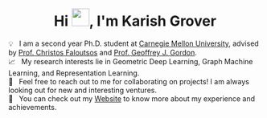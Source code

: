 <h1 align="center">Hi <img src="https://media.giphy.com/media/hvRJCLFzcasrR4ia7z/giphy.gif" width="35">, I'm Karish Grover </h1>
<p align="center">
 
💡 &nbsp; I am a second year Ph.D. student at [Carnegie Mellon University](https://www.cmu.edu/), advised by [Prof. Christos Faloutsos](http://www.cs.cmu.edu/~christos/) and [Prof. Geoffrey J. Gordon](http://www.cs.cmu.edu/~ggordon/). \
📈 &nbsp; My research interests lie in Geometric Deep Learning, Graph Machine Learning, and Representation Learning.\
💬 &nbsp; Feel free to reach out to me for collaborating on projects! I am always looking out for new and interesting ventures.\
📄 &nbsp; You can check out my [Website](https://karish-grover.github.io/) to know more about my experience and achievements.


